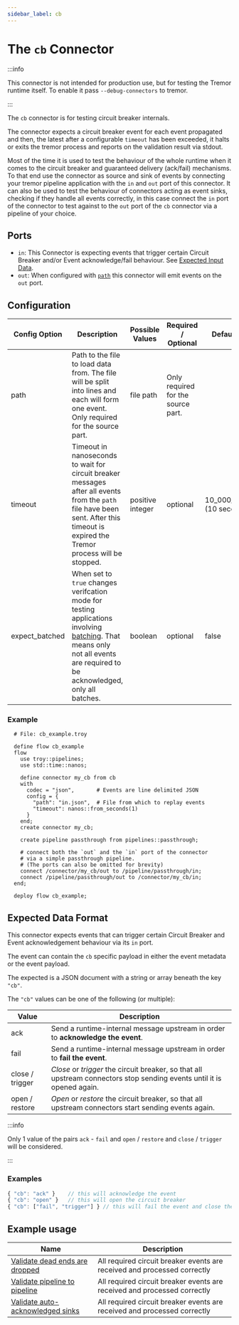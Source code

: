 ```yaml
---
sidebar_label: cb
---
```


# The `cb` Connector

:::info

This connector is not intended for production use, but for testing the Tremor runtime itself. To enable it pass `--debug-connectors` to tremor.

:::


The `cb` connector is for testing circuit breaker internals.

The connector expects a circuit breaker event for each event propagated
and then, the latest after a configurable `timeout` has been exceeded,
it halts or exits the tremor process and reports on the validation result via stdout.

Most of the time it is used to test the behaviour of the whole runtime when it comes to the circuit breaker and guaranteed delivery (ack/fail) mechanisms. To that end use the connector as source and sink of events by connecting your tremor pipeline application with the `in` and `out` port of this connector.
It can also be used to test the behaviour of connectors acting as event sinks, checking if they handle all events correctly, in this case connect the `in` port of the connector to test against to the `out` port of the `cb` connector via a pipeline of your choice.


## Ports

- `in`: This Connector is expecting events that trigger certain Circuit Breaker and/or Event acknowledge/fail behaviour. See [Expected Input Data](#expected-input-data).
- `out`: When configured with [`path`](#configuration) this connector will emit events on the `out` port.

## Configuration

| Config Option  | Description                                                                                                                                                                                                  | Possible Values  | Required / Optional                | Default Value               |
|----------------|--------------------------------------------------------------------------------------------------------------------------------------------------------------------------------------------------------------|------------------|------------------------------------|-----------------------------|
| path           | Path to the file to load data from. The file will be split into lines and each will form one event. Only required for the source part.                                                                       | file path        | Only required for the source part. |                             |
| timeout        | Timeout in nanoseconds to wait for circuit breaker messages after all events from the `path` file have been sent. After this timeout is expired the Tremor process will be stopped.                          | positive integer | optional                           | 10_000_000_000 (10 seconds) |
| expect_batched | When set to `true` changes verifcation mode for testing applications involving [batching](../operators/batch.md). That means only not all events are required to be acknowledged, only all batches. | boolean          | optional                           | false                       |

### Example

```troy
  # File: cb_example.troy

  define flow cb_example
  flow
    use troy::pipelines;
    use std::time::nanos;

    define connector my_cb from cb
    with
      codec = "json",		# Events are line delimited JSON
      config = {
        "path": "in.json",	# File from which to replay events
        "timeout": nanos::from_seconds(1)
      }
    end;
    create connector my_cb;

    create pipeline passthrough from pipelines::passthrough;

    # connect both the `out` and the `in` port of the connector 
    # via a simple passthrough pipeline.
    # (The ports can also be omitted for brevity)
    connect /connector/my_cb/out to /pipeline/passthrough/in;
    connect /pipeline/passthrough/out to /connector/my_cb/in;
  end;

  deploy flow cb_example;
```

## Expected Data Format

This connector expects events that can trigger certain Circuit Breaker and Event acknowledgement behaviour via its `in` port.

The event can contain the `cb` specific payload in either the event metadata or the event payload.

The expected is a JSON document with a string or array beneath the key `"cb"`.

The `"cb"` values can be one of the following (or multiple):

| Value           | Description                                                                                                             |
|-----------------|-------------------------------------------------------------------------------------------------------------------------|
| ack             | Send a runtime-internal message upstream in order to **acknowledge the event**.                                         |
| fail            | Send a runtime-internal message upstream in order to **fail the event**.                                                |
| close / trigger | *Close* or *trigger* the circuit breaker, so that all upstream connectors stop sending events until it is opened again. |
| open / restore  | *Open* or *restore* the circuit breaker, so that all upstream connectors start sending events again.                    |

:::info

Only 1 value of the pairs `ack` - `fail` and `open` / `restore` and `close` / `trigger` will be considered.

:::

### Examples

```js
{ "cb": "ack" }    // this will acknowledge the event
{ "cb": "open" }   // this will open the circuit breaker
{ "cb": ["fail", "trigger"] } // this will fail the event and close the circuit breaker
```

## Example usage

| Name                                                                                                                                         | Description                                                              |
|----------------------------------------------------------------------------------------------------------------------------------------------|--------------------------------------------------------------------------|
| [Validate dead ends are dropped](https://github.com/tremor-rs/tremor-runtime/tree/main/tremor-cli/tests/integration/cb-drop-dead-ends)       | All required circuit breaker events are received and processed correctly |
| [Validate pipeline to pipeline](https://github.com/tremor-rs/tremor-runtime/tree/main/tremor-cli/tests/integration/cb-pipeline-to-pipeline)  | All required circuit breaker events are received and processed correctly |
| [Validate auto-acknowledged sinks](https://github.com/tremor-rs/tremor-runtime/tree/main/tremor-cli/tests/integration/cb-with-auto-ack-sink) | All required circuit breaker events are received and processed correctly |

